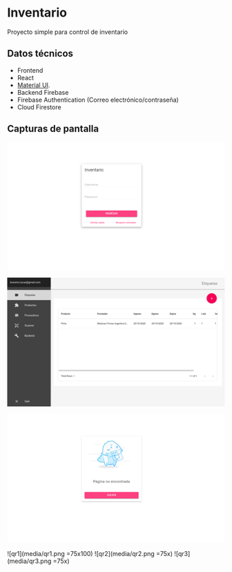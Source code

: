 # Inventario
Proyecto simple para control de inventario

## Datos técnicos
 - Frontend
  - React
  - [Material UI](https://material-ui.com).
 - Backend Firebase
  - Firebase Authentication (Correo electrónico/contraseña)
  - Cloud Firestore

## Capturas de pantalla

![login](media/login.png)

![general](media/general.png)

![404](media/404.png)

![qr1](media/qr1.png =75x100)
![qr2](media/qr2.png =75x)
![qr3](media/qr3.png =75x)
